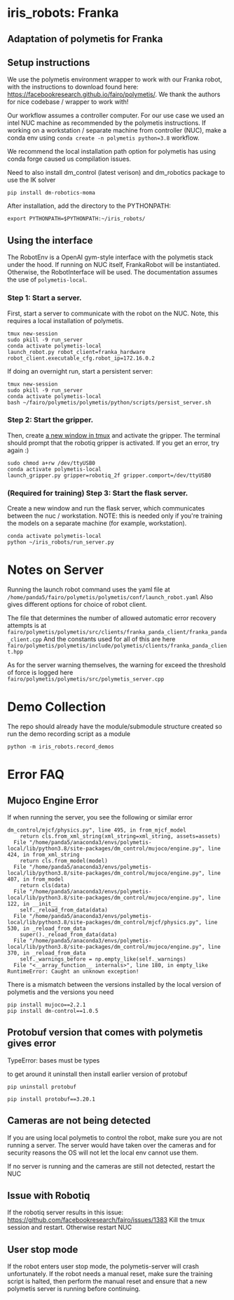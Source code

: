 # iris_robots: Franka
## Adaptation of polymetis for Franka 

## Setup instructions
We use the polymetis environment wrapper to work with our Franka robot, with the instructions to download found here: https://facebookresearch.github.io/fairo/polymetis/. We thank the authors for nice codebase / wrapper to work with!

Our workflow assumes a controller computer. For our use case we used an intel NUC machine as recommended by the polymetis instructions. If working on a workstation / separate machine from controller (NUC), make a conda env using `conda create -n polymetis python=3.8` workflow.

We recommend the local installation path option for polymetis has using conda forge caused us compilation issues.

Need to also install dm_control (latest verison) and dm_robotics package to
use the IK solver

``pip install dm-robotics-moma``

After installation, add the directory to the PYTHONPATH:

```
export PYTHONPATH=$PYTHONPATH:~/iris_robots/
```

## Using the interface
The RobotEnv is a OpenAI gym-style interface with the polymetis stack under the hood.
If running on NUC itself, FrankaRobot will be instantiated. Otherwise, the RobotInterface
will be used. The documentation assumes the use of `polymetis-local`.

### Step 1: Start a server.
First, start a server to communicate with the robot
on the NUC. Note, this requires a local installation of polymetis.

```
tmux new-session
sudo pkill -9 run_server
conda activate polymetis-local
launch_robot.py robot_client=franka_hardware robot_client.executable_cfg.robot_ip=172.16.0.2
```

If doing an overnight run, start a persistent server:
```
tmux new-session
sudo pkill -9 run_server
conda activate polymetis-local
bash ~/fairo/polymetis/polymetis/python/scripts/persist_server.sh
```

### Step 2: Start the gripper.
Then, create [a new window in tmux](https://tmuxcheatsheet.com/)
and activate the gripper. The terminal should prompt that the 
robotiq gripper is activated. If you get an error, try again :)
```
sudo chmod a+rw /dev/ttyUSB0
conda activate polymetis-local
launch_gripper.py gripper=robotiq_2f gripper.comport=/dev/ttyUSB0
```

### (Required for training) Step 3: Start the flask server.
Create a new window and run the flask server, which communicates between
the nuc / workstation. NOTE: this is needed only if you're training the models on a separate machine (for example, workstation).
```
conda activate polymetis-local
python ~/iris_robots/run_server.py
```

# Notes on Server
Running the launch robot command uses the yaml file at
`/home/panda5/fairo/polymetis/polymetis/conf/launch_robot.yaml`
Also gives different options for choice of robot client.

The file that determines the number of allowed automatic error recovery
attempts is at
` fairo/polymetis/polymetis/src/clients/franka_panda_client/franka_panda_client.cpp `
And the constants used for all of this are here
 `fairo/polymetis/polymetis/include/polymetis/clients/franka_panda_client.hpp` 

 As for the server warning themselves, the warning for exceed the threshold of 
 force is logged here
`fairo/polymetis/polymetis/src/polymetis_server.cpp`


# Demo Collection
The repo should already have the module/submodule structure created
so run the demo recording script as a module
```
python -m iris_robots.record_demos
```

# Error FAQ
## Mujoco Engine Error
If when running the server, you see the following or similar error
```
dm_control/mjcf/physics.py", line 495, in from_mjcf_model
    return cls.from_xml_string(xml_string=xml_string, assets=assets)
  File "/home/panda5/anaconda3/envs/polymetis-local/lib/python3.8/site-packages/dm_control/mujoco/engine.py", line 424, in from_xml_string
    return cls.from_model(model)
  File "/home/panda5/anaconda3/envs/polymetis-local/lib/python3.8/site-packages/dm_control/mujoco/engine.py", line 407, in from_model
    return cls(data)
  File "/home/panda5/anaconda3/envs/polymetis-local/lib/python3.8/site-packages/dm_control/mujoco/engine.py", line 122, in __init__
    self._reload_from_data(data)
  File "/home/panda5/anaconda3/envs/polymetis-local/lib/python3.8/site-packages/dm_control/mjcf/physics.py", line 530, in _reload_from_data
    super()._reload_from_data(data)
  File "/home/panda5/anaconda3/envs/polymetis-local/lib/python3.8/site-packages/dm_control/mujoco/engine.py", line 370, in _reload_from_data
    self._warnings_before = np.empty_like(self._warnings)
  File "<__array_function__ internals>", line 180, in empty_like
RuntimeError: Caught an unknown exception! 
```

There is a mismatch between the versions installed by the local version of polymetis
and the versions you need
```
pip install mujoco==2.2.1
pip install dm-control==1.0.5
```

## Protobuf version that comes with polymetis gives error
TypeError: bases must be types

to get around it uninstall then install earlier version of protobuf

`` pip uninstall protobuf ``

`` pip install protobuf==3.20.1 `` 

## Cameras are not being detected
If you are using local polymetis to control the robot, make sure you are not running a server.
The server would have taken over the cameras and for security reasons the OS will not let the local env cannot use them.

If no server is running and the cameras are still not detected, restart the NUC

## Issue with Robotiq
If the robotiq server results in this issue: https://github.com/facebookresearch/fairo/issues/1383
Kill the tmux session and restart. Otherwise restart NUC

## User stop mode
If the robot enters user stop mode, the polymetis-server will crash unfortunately. If the robot
needs a manual reset, make sure the training script is halted, then perform the manual reset
and ensure that a new polymetis server is running before continuing.
